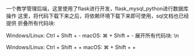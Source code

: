 一个教学管理后端，这里使用了flask进行开发，flask_mysql_python进行数据库操作
这里，将代码下载下来之后，将依赖环境下载下来即可使用，sql文档也已经提供
折叠所有代码块:

Windows/Linux: Ctrl + Shift + -
macOS: ⌘ + Shift + -
展开所有代码块: \n


Windows/Linux: Ctrl + Shift + +
macOS: ⌘ + Shift + +
